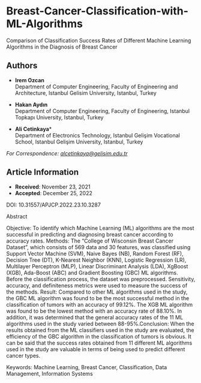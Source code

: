 # Breast-Cancer-Classification-with-ML-Algorithms

Comparison of Classification Success Rates of Different Machine Learning Algorithms in the Diagnosis of Breast Cancer

## Authors
- **Irem Ozcan**  
  Department of Computer Engineering, Faculty of Engineering and Architecture, Istanbul Gelisim University, Istanbul, Turkey

- **Hakan Aydın**  
  Department of Computer Engineering, Faculty of Engineering, Istanbul Topkapı University, Istanbul, Turkey

- **Ali Cetinkaya***  
  Department of Electronics Technology, Istanbul Gelişim Vocational School, Istanbul Gelişim University, Istanbul, Turkey  

*For Correspondence: alcetinkaya@gelisim.edu.tr*

## Article Information
- **Received**: November 23, 2021  
- **Accepted**: December 25, 2022

DOI: 10.31557/APJCP.2022.23.10.3287

Abstract

Objective: To identify which Machine Learning (ML) algorithms are the most successful in predicting and diagnosing breast cancer according to accuracy rates. Methods: The “College of Wisconsin Breast Cancer Dataset”, which consists of 569 data and 30 features, was classified using Support Vector Machine (SVM), Naive Bayes (NB), Random Forest (RF), Decision Tree (DT), K-Nearest Neighbor (KNN), Logistic Regression (LR), Multilayer Perceptron (MLP), Linear Discriminant Analysis (LDA), XgBoost (XGB), Ada-Boost (ABC) and Gradient Boosting (GBC) ML algorithms. Before the classification process, the dataset was preprocessed. Sensitivity, accuracy, and definiteness metrics were used to measure the success of the methods. Result: Compared to other ML algorithms used in the study, the GBC ML algorithm was found to be the most successful method in the classification of tumors with an accuracy of 99.12%. The XGB ML algorithm was found to be the lowest method with an accuracy rate of 88.10%. In addition, it was determined that the general accuracy rates of the 11 ML algorithms used in the study varied between 88-95%.Conclusion: When the results obtained from the ML classifiers used in the study are evaluated, the efficiency of the GBC algorithm in the classification of tumors is obvious. It can be said that the success rates obtained from 11 different ML algorithms used in the study are valuable in terms of being used to predict different cancer types.

Keywords: Machine Learning, Breast Cancer, Classification, Data Management, Information Systems
